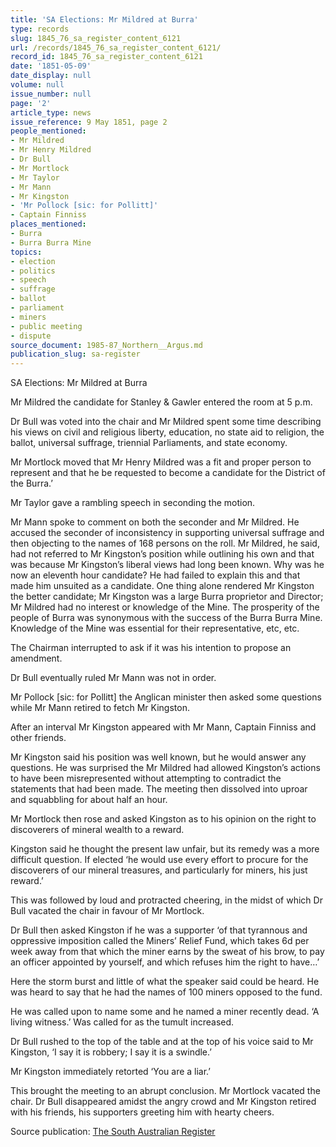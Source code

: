 ```yaml
---
title: 'SA Elections: Mr Mildred at Burra'
type: records
slug: 1845_76_sa_register_content_6121
url: /records/1845_76_sa_register_content_6121/
record_id: 1845_76_sa_register_content_6121
date: '1851-05-09'
date_display: null
volume: null
issue_number: null
page: '2'
article_type: news
issue_reference: 9 May 1851, page 2
people_mentioned:
- Mr Mildred
- Mr Henry Mildred
- Dr Bull
- Mr Mortlock
- Mr Taylor
- Mr Mann
- Mr Kingston
- 'Mr Pollock [sic: for Pollitt]'
- Captain Finniss
places_mentioned:
- Burra
- Burra Burra Mine
topics:
- election
- politics
- speech
- suffrage
- ballot
- parliament
- miners
- public meeting
- dispute
source_document: 1985-87_Northern__Argus.md
publication_slug: sa-register
---
```


SA Elections: Mr Mildred at Burra

Mr Mildred the candidate for Stanley & Gawler entered the room at 5 p.m.

Dr Bull was voted into the chair and Mr Mildred spent some time describing his views on civil and religious liberty, education, no state aid to religion, the ballot, universal suffrage, triennial Parliaments, and state economy.

Mr Mortlock moved that Mr Henry Mildred was a fit and proper person to represent and that he be requested to become a candidate for the District of the Burra.’

Mr Taylor gave a rambling speech in seconding the motion.

Mr Mann spoke to comment on both the seconder and Mr Mildred.  He accused the seconder of inconsistency in supporting universal suffrage and then objecting to the names of 168 persons on the roll.  Mr Mildred, he said, had not referred to Mr Kingston’s position while outlining his own and that was because Mr Kingston’s liberal views had long been known.  Why was he now an eleventh hour candidate?  He had failed to explain this and that made him unsuited as a candidate.  One thing alone rendered Mr Kingston the better candidate; Mr Kingston was a large Burra proprietor and Director; Mr Mildred had no interest or knowledge of the Mine.  The prosperity of the people of Burra was synonymous with the success of the Burra Burra Mine.  Knowledge of the Mine was essential for their representative, etc, etc.

The Chairman interrupted to ask if it was his intention to propose an amendment.

Dr Bull eventually ruled Mr Mann was not in order.

Mr Pollock [sic: for Pollitt] the Anglican minister then asked some questions while Mr Mann retired to fetch Mr Kingston.

After an interval Mr Kingston appeared with Mr Mann, Captain Finniss and other friends.

Mr Kingston said his position was well known, but he would answer any questions.  He was surprised the Mr Mildred had allowed Kingston’s actions to have been misrepresented without attempting to contradict the statements that had been made.  The meeting then dissolved into uproar and squabbling for about half an hour.

Mr Mortlock then rose and asked Kingston as to his opinion on the right to discoverers of mineral wealth to a reward.

Kingston said he thought the present law unfair, but its remedy was a more difficult question.  If elected ‘he would use every effort to procure for the discoverers of our mineral treasures, and particularly for miners, his just reward.’

This was followed by loud and protracted cheering, in the midst of which Dr Bull vacated the chair in favour of Mr Mortlock.

Dr Bull then asked Kingston if he was a supporter ‘of that tyrannous and oppressive imposition called the Miners’ Relief Fund, which takes 6d per week away from that which the miner earns by the sweat of his brow, to pay an officer appointed by yourself, and which refuses him the right to have…’

Here the storm burst and little of what the speaker said could be heard.  He was heard to say that he had the names of 100 miners opposed to the fund.

He was called upon to name some and he named a miner recently dead.  ‘A living witness.’ Was called for as the tumult increased.

Dr Bull rushed to the top of the table and at the top of his voice said to Mr Kingston, ‘I say it is robbery; I say it is a swindle.’

Mr Kingston immediately retorted ‘You are a liar.’

This brought the meeting to an abrupt conclusion.  Mr Mortlock vacated the chair.  Dr Bull disappeared amidst the angry crowd and Mr Kingston retired with his friends, his supporters greeting him with hearty cheers.

Source publication: [The South Australian Register](/publications/sa-register/)
